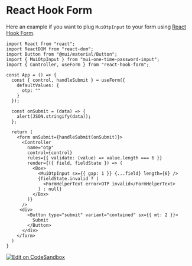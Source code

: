 # React Hook Form

Here an example if you want to plug `MuiOtpInput` to your form using [React Hook Form](https://react-hook-form.com/).

```tsx
import React from "react";
import ReactDOM from "react-dom";
import Button from "@mui/material/Button";
import { MuiOtpInput } from "mui-one-time-password-input";
import { Controller, useForm } from "react-hook-form";

const App = () => {
  const { control, handleSubmit } = useForm({
    defaultValues: {
      otp: ""
    }
  });

  const onSubmit = (data) => {
    alert(JSON.stringify(data));
  };

  return (
    <form onSubmit={handleSubmit(onSubmit)}>
      <Controller
        name="otp"
        control={control}
        rules={{ validate: (value) => value.length === 6 }}
        render={({ field, fieldState }) => (
          <Box>
            <MuiOtpInput sx={{ gap: 1 }} {...field} length={6} />
            {fieldState.invalid ? (
              <FormHelperText error>OTP invalid</FormHelperText>
            ) : null}
          </Box>
        )}
      />
     <div>
        <Button type="submit" variant="contained" sx={{ mt: 2 }}>
          Submit
        </Button>
      </div>
    </form>
  )
}
```
[![Edit on CodeSandbox](https://codesandbox.io/static/img/play-codesandbox.svg)](https://codesandbox.io/s/react-hook-form-with-mui-one-time-password-input-651h4g?theme=dark)